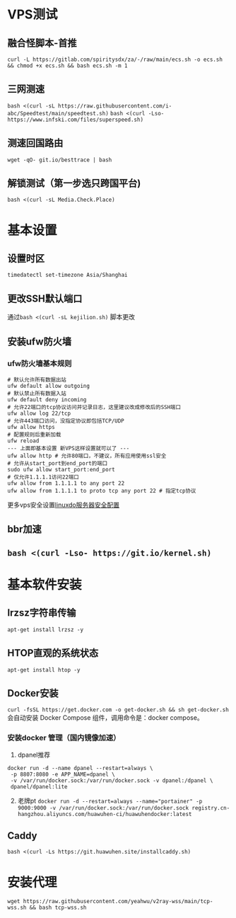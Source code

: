 # VPS测试
## 融合怪脚本-首推
```
curl -L https://gitlab.com/spiritysdx/za/-/raw/main/ecs.sh -o ecs.sh && chmod +x ecs.sh && bash ecs.sh -m 1
```
## 三网测速
` bash <(curl -sL https://raw.githubusercontent.com/i-abc/Speedtest/main/speedtest.sh) `
` bash <(curl -Lso- https://www.infski.com/files/superspeed.sh) `
## 测速回国路由
` wget -qO- git.io/besttrace | bash `
## 解锁测试（第一步选只跨国平台)
` bash <(curl -sL Media.Check.Place) `

# 基本设置
## 设置时区
` timedatectl set-timezone Asia/Shanghai `
## 更改SSH默认端口
通过` bash <(curl -sL kejilion.sh) ` 脚本更改
## 安装ufw防火墙
### ufw防火墙基本规则
```
# 默认允许所有数据出站
ufw default allow outgoing
# 默认禁止所有数据入站
ufw default deny incoming
# 允许22端口的tcp协议访问并记录日志，这里建议改成修改后的SSH端口
ufw allow log 22/tcp
# 允许443端口访问，没指定协议即包括TCP/UDP
ufw allow https
# 配置规则后重新加载
ufw reload
--- 上面即基本设置 新VPS这样设置就可以了 ---
ufw allow http # 允许80端口，不建议，所有应用使用ssl安全
# 允许从start_port到end_port的端口
sudo ufw allow start_port:end_port
# 仅允许1.1.1.1访问22端口
ufw allow from 1.1.1.1 to any port 22
ufw allow from 1.1.1.1 to proto tcp any port 22 # 指定tcp协议
```
更多vps安全设置[linuxdo服务器安全配置](https://linux.do/t/topic/267502)
## bbr加速
` bash <(curl -Lso- https://git.io/kernel.sh) `
---
# 基本软件安装
## lrzsz字符串传输
` apt-get install lrzsz -y `
## HTOP直观的系统状态
` apt-get install htop -y `
## Docker安装
` curl -fsSL https://get.docker.com -o get-docker.sh && sh get-docker.sh `
会自动安装 Docker Compose 组件，调用命令是：docker compose。
### 安装docker 管理（国内镜像加速）
1. dpanel推荐
```
docker run -d --name dpanel --restart=always \
 -p 8807:8080 -e APP_NAME=dpanel \
 -v /var/run/docker.sock:/var/run/docker.sock -v dpanel:/dpanel \
 dpanel/dpanel:lite
```
2. 老牌pt
` docker run -d --restart=always --name="portainer" -p 9000:9000 -v /var/run/docker.sock:/var/run/docker.sock registry.cn-hangzhou.aliyuncs.com/huawuhen-ci/huawuhendocker:latest `

## Caddy
` bash <(curl -Ls https://git.huawuhen.site/installcaddy.sh) `

# 安装代理
` wget https://raw.githubusercontent.com/yeahwu/v2ray-wss/main/tcp-wss.sh && bash tcp-wss.sh `